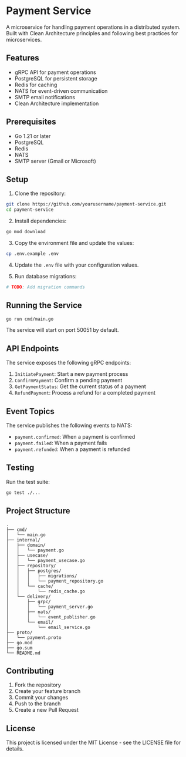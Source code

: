 # Payment Service

A microservice for handling payment operations in a distributed system. Built with Clean Architecture principles and following best practices for microservices.

## Features

- gRPC API for payment operations
- PostgreSQL for persistent storage
- Redis for caching
- NATS for event-driven communication
- SMTP email notifications
- Clean Architecture implementation

## Prerequisites

- Go 1.21 or later
- PostgreSQL
- Redis
- NATS
- SMTP server (Gmail or Microsoft)

## Setup

1. Clone the repository:
```bash
git clone https://github.com/yourusername/payment-service.git
cd payment-service
```

2. Install dependencies:
```bash
go mod download
```

3. Copy the environment file and update the values:
```bash
cp .env.example .env
```

4. Update the `.env` file with your configuration values.

5. Run database migrations:
```bash
# TODO: Add migration commands
```

## Running the Service

```bash
go run cmd/main.go
```

The service will start on port 50051 by default.

## API Endpoints

The service exposes the following gRPC endpoints:

1. `InitiatePayment`: Start a new payment process
2. `ConfirmPayment`: Confirm a pending payment
3. `GetPaymentStatus`: Get the current status of a payment
4. `RefundPayment`: Process a refund for a completed payment

## Event Topics

The service publishes the following events to NATS:

- `payment.confirmed`: When a payment is confirmed
- `payment.failed`: When a payment fails
- `payment.refunded`: When a payment is refunded

## Testing

Run the test suite:

```bash
go test ./...
```

## Project Structure

```
.
├── cmd/
│   └── main.go
├── internal/
│   ├── domain/
│   │   └── payment.go
│   ├── usecase/
│   │   └── payment_usecase.go
│   ├── repository/
│   │   ├── postgres/
│   │   │   ├── migrations/
│   │   │   └── payment_repository.go
│   │   └── cache/
│   │       └── redis_cache.go
│   └── delivery/
│       ├── grpc/
│       │   └── payment_server.go
│       ├── nats/
│       │   └── event_publisher.go
│       └── email/
│           └── email_service.go
├── proto/
│   └── payment.proto
├── go.mod
├── go.sum
└── README.md
```

## Contributing

1. Fork the repository
2. Create your feature branch
3. Commit your changes
4. Push to the branch
5. Create a new Pull Request

## License

This project is licensed under the MIT License - see the LICENSE file for details. 